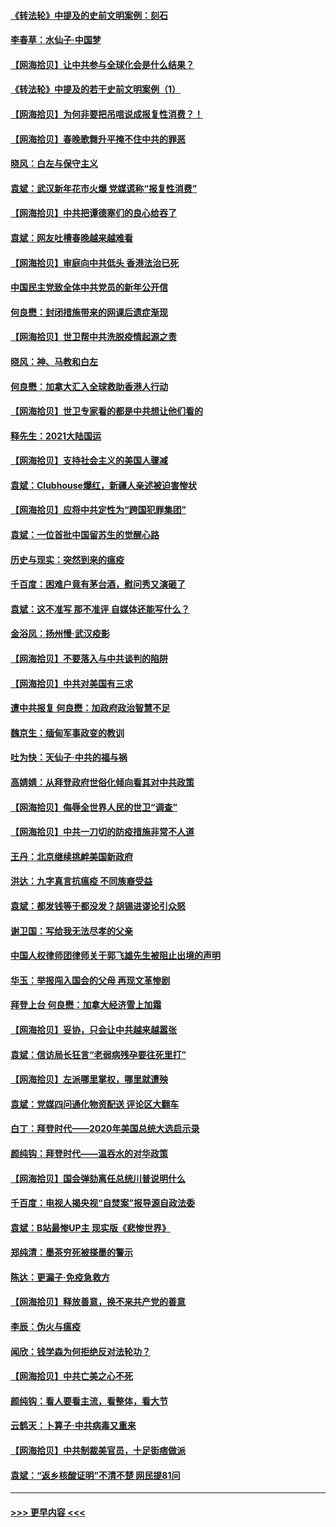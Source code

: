 #### [《转法轮》中提及的史前文明案例：刻石](../pages/nsc993/n12758577.md?t=02181101) 
#### [李春草：水仙子‧中国梦](../pages/nsc993/n12757686.md?t=02181101) 
#### [【网海拾贝】让中共参与全球化会是什么结果？](../pages/nsc993/n12757585.md?t=02181101) 
#### [《转法轮》中提及的若干史前文明案例（1）](../pages/nsc993/n12756200.md?t=02181101) 
#### [【网海拾贝】为何非要把吊唁说成报复性消费？！](../pages/nsc993/n12753738.md?t=02181101) 
#### [【网海拾贝】春晚歌舞升平掩不住中共的罪恶](../pages/nsc993/n12752025.md?t=02181101) 
#### [晓风：白左与保守主义](../pages/nsc993/n12752016.md?t=02181101) 
#### [袁斌：武汉新年花市火爆 党媒谎称“报复性消费”](../pages/nsc993/n12751938.md?t=02181101) 
#### [【网海拾贝】中共把谭德塞们的良心给吞了](../pages/nsc993/n12750636.md?t=02181101) 
#### [袁斌：网友吐槽春晚越来越难看](../pages/nsc993/n12750619.md?t=02181101) 
#### [【网海拾贝】审庭向中共低头 香港法治已死](../pages/nsc993/n12748910.md?t=02181101) 
#### [中国民主党致全体中共党员的新年公开信](../pages/nsc993/n12747581.md?t=02181101) 
#### [何良懋：封闭措施带来的网课后遗症渐现](../pages/nsc993/n12747478.md?t=02181101) 
#### [【网海拾贝】世卫帮中共洗脱疫情起源之责](../pages/nsc993/n12746838.md?t=02181101) 
#### [晓风：神、马教和白左](../pages/nsc993/n12746828.md?t=02181101) 
#### [何良懋：加拿大汇入全球救助香港人行动](../pages/nsc993/n12746719.md?t=02181101) 
#### [【网海拾贝】世卫专家看的都是中共想让他们看的](../pages/nsc993/n12744865.md?t=02181101) 
#### [释先生：2021大陆国运](../pages/nsc993/n12744813.md?t=02181101) 
#### [【网海拾贝】支持社会主义的美国人骤减](../pages/nsc993/n12742476.md?t=02181101) 
#### [袁斌：Clubhouse爆红，新疆人亲述被迫害惨状](../pages/nsc993/n12742407.md?t=02181101) 
#### [【网海拾贝】应将中共定性为“跨国犯罪集团”](../pages/nsc993/n12740430.md?t=02181101) 
#### [袁斌：一位首批中国留苏生的觉醒心路](../pages/nsc993/n12740396.md?t=02181101) 
#### [历史与现实：突然到来的瘟疫](../pages/nsc993/n12738507.md?t=02181101) 
#### [千百度：困难户竟有茅台酒，慰问秀又演砸了](../pages/nsc993/n12738362.md?t=02181101) 
#### [袁斌：这不准写 那不准评 自媒体还能写什么？](../pages/nsc993/n12737833.md?t=02181101) 
#### [金浴凤：扬州慢‧武汉疫影](../pages/nsc993/n12737248.md?t=02181101) 
#### [【网海拾贝】不要落入与中共谈判的陷阱](../pages/nsc993/n12735229.md?t=02181101) 
#### [【网海拾贝】中共对美国有三求](../pages/nsc993/n12735197.md?t=02181101) 
#### [遭中共报复 何良懋：加政府政治智慧不足](../pages/nsc993/n12734323.md?t=02181101) 
#### [魏京生：缅甸军事政变的教训](../pages/nsc993/n12732470.md?t=02181101) 
#### [吐为快：天仙子·中共的福与祸](../pages/nsc993/n12732165.md?t=02181101) 
#### [高婧婧：从拜登政府世俗化倾向看其对中共政策](../pages/nsc993/n12730028.md?t=02181101) 
#### [【网海拾贝】侮辱全世界人民的世卫“调查”](../pages/nsc993/n12727884.md?t=02181101) 
#### [【网海拾贝】中共一刀切的防疫措施非常不人道](../pages/nsc993/n12724879.md?t=02181101) 
#### [王丹：北京继续挑衅美国新政府](../pages/nsc993/n12722456.md?t=02181101) 
#### [洪达：九字真言抗瘟疫 不同族裔受益](../pages/nsc993/n12722448.md?t=02181101) 
#### [袁斌：都发钱等于都没发？胡锡进谬论引众怒](../pages/nsc993/n12722393.md?t=02181101) 
#### [谢卫国：写给我无法尽孝的父亲](../pages/nsc993/n12720325.md?t=02181101) 
#### [中国人权律师团律师关于郭飞雄先生被阻止出境的声明](../pages/nsc993/n12720203.md?t=02181101) 
#### [华玉：举报闯入国会的父母 再现文革惨剧](../pages/nsc993/n12719070.md?t=02181101) 
#### [拜登上台 何良懋：加拿大经济雪上加霜](../pages/nsc993/n12718943.md?t=02181101) 
#### [【网海拾贝】妥协，只会让中共越来越嚣张](../pages/nsc993/n12717392.md?t=02181101) 
#### [袁斌：信访局长狂言“老弱病残孕要往死里打”](../pages/nsc993/n12717343.md?t=02181101) 
#### [【网海拾贝】左派哪里掌权，哪里就遭殃](../pages/nsc993/n12715009.md?t=02181101) 
#### [袁斌：党媒四问通化物资配送 评论区大翻车](../pages/nsc993/n12714950.md?t=02181101) 
#### [白丁：拜登时代——2020年美国总统大选启示录](../pages/nsc993/n12714920.md?t=02181101) 
#### [颜纯钩：拜登时代——温吞水的对华政策](../pages/nsc993/n12713245.md?t=02181101) 
#### [【网海拾贝】国会弹劾离任总统川普说明什么](../pages/nsc993/n12712816.md?t=02181101) 
#### [千百度：电视人揭央视“自焚案”报导源自政法委](../pages/nsc993/n12709760.md?t=02181101) 
#### [袁斌：B站最惨UP主 现实版《悲惨世界》](../pages/nsc993/n12709686.md?t=02181101) 
#### [郑纯清：墨茶穷死被搽墨的警示](../pages/nsc993/n12709262.md?t=02181101) 
#### [陈达：更漏子·免疫急救方](../pages/nsc993/n12709244.md?t=02181101) 
#### [【网海拾贝】释放善意，换不来共产党的善意](../pages/nsc993/n12708361.md?t=02181101) 
#### [李辰：伪火与瘟疫](../pages/nsc993/n12707981.md?t=02181101) 
#### [闻欣：钱学森为何拒绝反对法轮功？](../pages/nsc993/n12707407.md?t=02181101) 
#### [【网海拾贝】中共亡美之心不死](../pages/nsc993/n12707621.md?t=02181101) 
#### [颜纯钩：看人要看主流，看整体，看大节](../pages/nsc993/n12707536.md?t=02181101) 
#### [云鹤天：卜算子‧中共病毒又重来](../pages/nsc993/n12707408.md?t=02181101) 
#### [【网海拾贝】中共制裁美官员，十足街痞做派](../pages/nsc993/n12705115.md?t=02181101) 
#### [袁斌：“返乡核酸证明”不清不楚 网民提81问](../pages/nsc993/n12704982.md?t=02181101) 

----
#### [ >>> 更早内容 <<< ](../indexes/nsc993-earlier.md)
